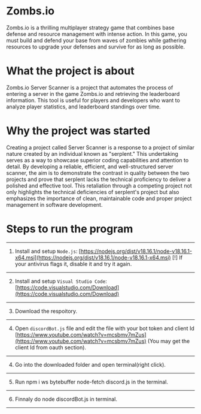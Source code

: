 # Zombs.io
Zombs.io is a thrilling multiplayer strategy game that combines base defense and resource management with intense action. In this game, you must build and defend your base from waves of zombies while gathering resources to upgrade your defenses and survive for as long as possible.

# What the project is about
Zombs.io Server Scanner is a project that automates the process of entering a server in the game Zombs.io and retrieving the leaderboard information. This tool is useful for players and developers who want to analyze player statistics, and leaderboard standings over time.

# Why the project was started

Creating a project called Server Scanner is a response to a project of similar nature created by an individual known as "serplent." This undertaking serves as a way to showcase superior coding capabilities and attention to detail. By developing a reliable, efficient, and well-structured server scanner, the aim is to demonstrate the contrast in quality between the two projects and prove that serplent lacks the technical proficiency to deliver a polished and effective tool. This retaliation through a competing project not only highlights the technical deficiencies of serplent's project but also emphasizes the importance of clean, maintainable code and proper project management in software development.

# Steps to run the program
------------------------------------------------------
1. Install and setup `Node.js`: [https://nodejs.org/dist/v18.16.1/node-v18.16.1-x64.msi](https://nodejs.org/dist/v18.16.1/node-v18.16.1-x64.msi)
[!] If your antivirus flags it, disable it and try it again.
------------------------------------------------------
2. Install and setup `Visual Studio Code`: [https://code.visualstudio.com/Download](https://code.visualstudio.com/Download)
------------------------------------------------------
3. Download the respoitory.
------------------------------------------------------
4. Open `discordBot.js` file and edit the file with your bot token and client Id [https://www.youtube.com/watch?v=mcsbmv7mZus](https://www.youtube.com/watch?v=mcsbmv7mZus) (You may get the client Id from oauth section). 
------------------------------------------------------
4. Go into the downloaded folder and open terminal(right click).
------------------------------------------------------
5. Run npm i ws bytebuffer node-fetch discord.js in the terminal.
------------------------------------------------------
6. Finnaly do node discordBot.js in terminal.
------------------------------------------------------